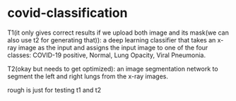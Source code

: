 # covid-classification
T1(it only gives correct results if we upload both image and its mask(we can also use t2 for generating that)): a deep learning classifier that takes an x-ray image as the input and
assigns the input image to one of the four classes: COVID-19 positive, Normal, Lung Opacity, Viral Pneumonia.

T2(okay but needs to get optimized): an image segmentation network to segment the left and right lungs from the x-ray images.

rough is just for testing t1 and t2
